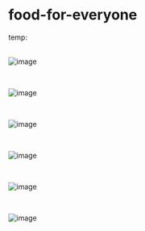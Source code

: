 ﻿# food-for-everyone
temp: <br><br>

![image](https://github.com/Turtle-Forge/food-for-everyone/assets/161951897/ef60bdd4-f578-49bd-8273-a67fbdecd8d5)

<br>

![image](https://github.com/Turtle-Forge/food-for-everyone/assets/161951897/9f9251f8-d9a1-42ae-9651-002647a99f68)

<br>

![image](https://github.com/Turtle-Forge/food-for-everyone/assets/161951897/0cbeb843-13ae-414b-a5b1-ffc090571c69)

<br>

![image](https://github.com/Turtle-Forge/food-for-everyone/assets/161951897/1907bdb7-c84b-484c-9409-9c0cb3d00674)


<br>

![image](https://github.com/Turtle-Forge/food-for-everyone/assets/161951897/0f36c1b0-22b6-4d17-af6e-426900249925)

<br>

![image](https://github.com/Turtle-Forge/food-for-everyone/assets/161951897/d0e0a61c-b049-4f15-bb40-200ba1b40f66)

